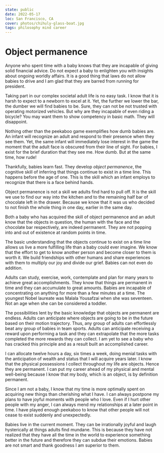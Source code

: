 ```yaml
---
state: public
date: 2022-05-17
loc: San Francisco, CA
cover: photos/chihuly-glass-boat.jpg
tags: philosophy mind career
---
```


# Object permanence

Anyone who spent time with a baby knows that they are incapable of giving solid financial advice. Do not expect a baby to enlighten you with insights about ongoing worldly affairs. It is a good thing that laws do not allow babies to drive and I am glad that they are barred from running for president.

Taking part in our complex societal adult life is no easy task. I know that it is harsh to expect to a newborn to excel at it. Yet, the further we lower the bar, the dumber we will find babies to be. Sure, they can not be not trusted with operating motorized vehicles. But why are they incapable of even riding a bicycle? You may want them to show competency in basic math. They will disappoint.

Nothing other than the peekaboo game exemplifies how dumb babies are. An infant will recognize an adult and respond to their presence when they see them. Yet, the same infant will immediately lose interest in the game the moment that the adult face is obscured from their line of sight. For babies, I exist for the brief duration that they see me. How dumb. But at the same time, how rude!

Thankfully, babies learn fast. They develop *object permanence*, the cognitive skill of inferring that things continue to exist in a time line. This happens before the age of one. This is the skill which an infant employs to recognize that there is a face behind hands.

Object permanence is not a skill we adults find hard to pull off. It is the skill we use to find our way into the kitchen and to the remaining half bar of chocolate left in the drawer. Because we know that it was us who decided to not finish the whole thing in one day, earlier in the same day.

Both a baby who has acquired the skill of object permanence and an adult know that the objects in question, the human with the face and the chocolate bar respectively, are indeed permanent. They are not popping into and out of existence at random points in time.

The basic understanding that the objects continue to exist on a time line allows us live a more fulfilling life than a baby could ever imagine. We know that the effort to get to know another person and become closer to them is worth it. We build friendships with other humans and share experiences with them to multiply our joy and divide our grief. Babies can not even do addition.

Adults can study, exercise, work, contemplate and plan for many years to achieve great accomplishments. They know that things are permanent in time and they can accumulate to great amounts. Babies are incapable of concentrating on anything for more than a few minutes at a time. The youngest Nobel laureate was Malala Yousafzai when she was seventeen. Not an age when she can be considered a toddler.

The possibilities lent by the basic knowledge that objects are permanent are endless. Adults can anticipate where objects are going to be in the future based on their motion trajectory. Thus, any group of adults can effortlessly beat any group of babies in team sports. Adults can anticipate receiving a reward upon performing a task and they can extrapolate that the more tasks completed the more rewards they can collect. I am yet to see a baby who has cracked this principle and as a result built an accomplished career.

I can allocate twelve hours a day, six times a week, doing menial tasks with the anticipation of wealth and status that I will acquire years later. I know that the physical possessions I collect throughout my life are objects. Hence they are permanent. I can put my career ahead of my physical and mental well-being because I know that my body, which is an object, is by definition permanent.

Since I am not a baby, I know that my time is more optimally spent on acquiring new things than cherishing what I have. I can always postpone my plans to have joyful moments with people who I love. Even if I hurt other people with my anger, I can always mend my relationships at a later point in time. I have played enough peekaboo to know that other people will not cease to exist suddenly and unexpectedly.

Babies live in the current moment. They can be irrationally joyful and laugh hysterically at things adults find mundane. This is because they have not realized that they have all the time in the world to experience something better in the future and therefore they can subdue their emotions. Babies are not smart and thank goodness I am superior to them.